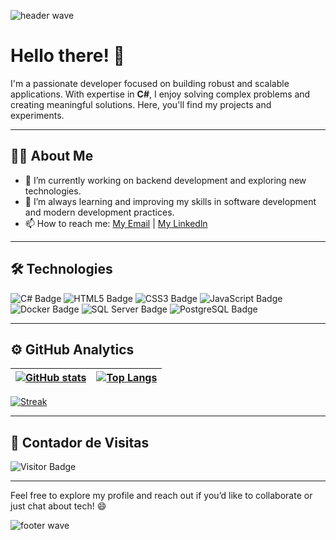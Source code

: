 <img 
  src="https://capsule-render.vercel.app/api?type=waving&color=gradient&height=200&section=header&text=Hello%20World!&fontSize=40&fontColor=fff&animation=fadeIn&fontAlignY=40&desc=Sou%2%20Matheus%20Lima&descAlignY=60&descAlign=50" 
  alt="header wave"
/>

# Hello there! 👋

I'm a passionate developer focused on building robust and scalable applications. With expertise in **C#**, I enjoy solving complex problems and creating meaningful solutions. Here, you'll find my projects and experiments.

---

## 👨‍💻 About Me
- 🔭 I’m currently working on backend development and exploring new technologies.
- 🌱 I’m always learning and improving my skills in software development and modern development practices.
- 📫 How to reach me: [My Email](mailto:silvalimamatheus@outlook.com) | [My Linkedln](https://linkedin.com/in/matheussilvalimaa)

---

## 🛠️ Technologies
![C# Badge](https://img.shields.io/badge/C%23-Informational?style=flat&logo=CSharp&logoColor=white&color=blue) ![HTML5 Badge](https://img.shields.io/badge/HTML5-E34F26?style=flat&logo=html5&logoColor=white) ![CSS3 Badge](https://img.shields.io/badge/CSS3-1572B6?style=flat&logo=css3&logoColor=white) ![JavaScript Badge](https://img.shields.io/badge/JavaScript-Informational?style=flat&logo=JavaScript&logoColor=white&color=yellow) ![Docker Badge](https://img.shields.io/badge/Docker-Informational?style=flat&logo=docker&logoColor=white&color=blue) ![SQL Server Badge](https://img.shields.io/badge/SQL%20Server-CC2927?style=flat&logo=microsoft-sql-server&logoColor=white) ![PostgreSQL Badge](https://img.shields.io/badge/PostgreSQL-336791?style=flat&logo=postgresql&logoColor=white)

---

## ⚙️ GitHub Analytics

| <a href="https://github.com/anuraghazra/github-readme-stats"><img align="center" src="https://github-readme-stats.vercel.app/api?username=matheussilvalimaa&show_icons=true&theme=dark" alt="GitHub stats" /></a> | [![Top Langs](https://github-readme-stats.vercel.app/api/top-langs/?username=matheussilvalimaa&layout=compact&theme=dark)](https://github.com/anuraghazra/github-readme-stats) |
| ------------- | ------------- |

[![Streak](https://github-readme-streak-stats.herokuapp.com/?user=matheussilvalimaa&theme=dark)](https://git.io/streak-stats)

---

## 👀 Contador de Visitas

![Visitor Badge](https://visitor-badge.glitch.me/badge?page_id=matheussilvalimaa.matheussilvalimaa)

---

Feel free to explore my profile and reach out if you’d like to collaborate or just chat about tech! 😄

<img 
  src="https://capsule-render.vercel.app/api?type=waving&color=gradient&height=150&section=footer" 
  alt="footer wave"
/>
